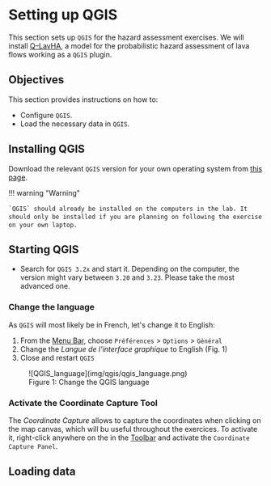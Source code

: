 # Setting up QGIS

This section sets up `QGIS` for the hazard assessment exercises. We will install [Q–LavHA](https://we.vub.ac.be/en/q-lavha), a model for the probabilistic hazard assessment of lava flows working as a `QGIS` plugin. 

## Objectives

This section provides instructions on how to:

- Configure `QGIS`.
- Load the necessary data in `QGIS`.

## Installing QGIS 

Download the relevant `QGIS` version for your own operating system from [this page](https://qgis.org/en/site/forusers/download.html).

!!! warning "Warning"

    `QGIS` should already be installed on the computers in the lab. It should only be installed if you are planning on following the exercise on your own laptop. 


## Starting QGIS

- Search for `QGIS 3.2x` and start it. Depending on the computer, the version might vary between `3.20` and `3.23`. Please take the most advanced one. 

### Change the language

As `QGIS` will most likely be in French, let's change it to English:

1. From the [Menu Bar](QGIS_Intro.md#the-qgis-interface), choose `Préférences` > `Options` > `Général`
2. Change the *Langue de l'interface graphique* to English (Fig. 1)
3. Close and restart `QGIS`

<figure markdown>
  ![QGIS_language](img/qgis/qgis_language.png)
  <figcaption>Figure 1: Change the QGIS language</figcaption>
</figure>

### Activate the Coordinate Capture Tool

The *Coordinate Capture* allows to capture the coordinates when clicking on the map canvas, which will bu useful throughout the exercices. To activate it, right-click anywhere on the in the [Toolbar](QGIS_Intro.md#the-qgis-interface) and activate the `Coordinate Capture Panel`.

## Loading data